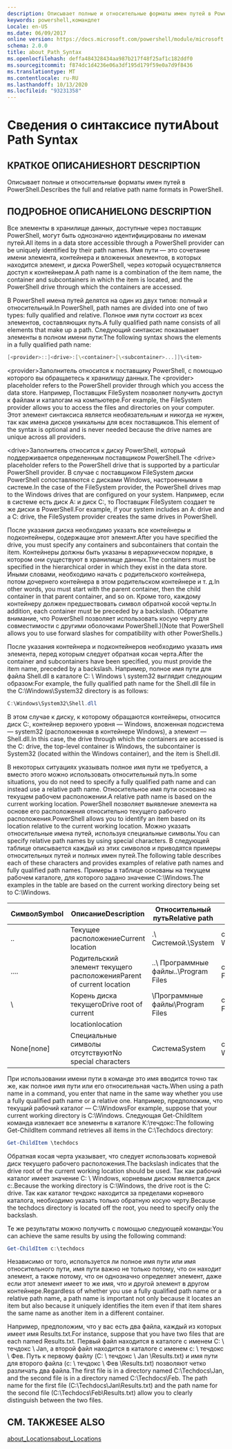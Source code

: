 ```yaml
---
description: Описывает полные и относительные форматы имен путей в PowerShell.
keywords: powershell,командлет
Locale: en-US
ms.date: 06/09/2017
online version: https://docs.microsoft.com/powershell/module/microsoft.powershell.core/about/about_path_syntax?view=powershell-6&WT.mc_id=ps-gethelp
schema: 2.0.0
title: about_Path_Syntax
ms.openlocfilehash: deffa484328434aa987b217f48f25af1c182ddf0
ms.sourcegitcommit: f874dc1d4236e06a3df195d179f59e0a7d9f8436
ms.translationtype: MT
ms.contentlocale: ru-RU
ms.lasthandoff: 10/13/2020
ms.locfileid: "93231358"
---
```

# <a name="about-path-syntax"></a><span data-ttu-id="e6801-104">Сведения о синтаксисе пути</span><span class="sxs-lookup"><span data-stu-id="e6801-104">About Path Syntax</span></span>

## <a name="short-description"></a><span data-ttu-id="e6801-105">КРАТКОЕ ОПИСАНИЕ</span><span class="sxs-lookup"><span data-stu-id="e6801-105">SHORT DESCRIPTION</span></span>
<span data-ttu-id="e6801-106">Описывает полные и относительные форматы имен путей в PowerShell.</span><span class="sxs-lookup"><span data-stu-id="e6801-106">Describes the full and relative path name formats in  PowerShell.</span></span>

## <a name="long-description"></a><span data-ttu-id="e6801-107">ПОДРОБНОЕ ОПИСАНИЕ</span><span class="sxs-lookup"><span data-stu-id="e6801-107">LONG DESCRIPTION</span></span>

<span data-ttu-id="e6801-108">Все элементы в хранилище данных, доступные через поставщик PowerShell, могут быть однозначно идентифицированы по именам путей.</span><span class="sxs-lookup"><span data-stu-id="e6801-108">All items in a data store accessible through a PowerShell provider can be uniquely identified by their path names.</span></span> <span data-ttu-id="e6801-109">Имя пути — это сочетание имени элемента, контейнера и вложенных элементов, в которых находится элемент, и диска PowerShell, через который осуществляется доступ к контейнерам.</span><span class="sxs-lookup"><span data-stu-id="e6801-109">A path name is a combination of the item name, the container and subcontainers in which the item is located, and the PowerShell drive through which the containers are accessed.</span></span>

<span data-ttu-id="e6801-110">В PowerShell имена путей делятся на один из двух типов: полный и относительный.</span><span class="sxs-lookup"><span data-stu-id="e6801-110">In PowerShell, path names are divided into one of two types: fully qualified and relative.</span></span> <span data-ttu-id="e6801-111">Полное имя пути состоит из всех элементов, составляющих путь.</span><span class="sxs-lookup"><span data-stu-id="e6801-111">A fully qualified path name consists of all elements that make up a path.</span></span> <span data-ttu-id="e6801-112">Следующий синтаксис показывает элементы в полном имени пути:</span><span class="sxs-lookup"><span data-stu-id="e6801-112">The following syntax shows the elements in a fully qualified path name:</span></span>

```powershell
[<provider>::]<drive>:[\<container>[\<subcontainer>...]]\<item>
```

<span data-ttu-id="e6801-113">\<provider\>Заполнитель относится к поставщику PowerShell, с помощью которого вы обращаетесь к хранилищу данных.</span><span class="sxs-lookup"><span data-stu-id="e6801-113">The \<provider\> placeholder refers to the PowerShell provider through which you access the data store.</span></span> <span data-ttu-id="e6801-114">Например, Поставщик FileSystem позволяет получить доступ к файлам и каталогам на компьютере.</span><span class="sxs-lookup"><span data-stu-id="e6801-114">For example, the FileSystem provider allows you to access the files and directories on your computer.</span></span> <span data-ttu-id="e6801-115">Этот элемент синтаксиса является необязательным и никогда не нужен, так как имена дисков уникальны для всех поставщиков.</span><span class="sxs-lookup"><span data-stu-id="e6801-115">This element of the syntax is optional and is never needed because the drive names are unique across all providers.</span></span>

<span data-ttu-id="e6801-116">\<drive\>Заполнитель относится к диску PowerShell, который поддерживается определенным поставщиком PowerShell.</span><span class="sxs-lookup"><span data-stu-id="e6801-116">The \<drive\> placeholder refers to the PowerShell drive that is supported by a particular PowerShell provider.</span></span> <span data-ttu-id="e6801-117">В случае с поставщиком FileSystem диски PowerShell сопоставляются с дисками Windows, настроенными в системе.</span><span class="sxs-lookup"><span data-stu-id="e6801-117">In the case of the FileSystem provider, the PowerShell drives map to the Windows drives that are configured on your system.</span></span> <span data-ttu-id="e6801-118">Например, если в системе есть диск A: и диск C:, то Поставщик FileSystem создает те же диски в PowerShell.</span><span class="sxs-lookup"><span data-stu-id="e6801-118">For example, if your system includes an A: drive and a C: drive, the FileSystem provider creates the same drives in PowerShell.</span></span>

<span data-ttu-id="e6801-119">После указания диска необходимо указать все контейнеры и подконтейнеры, содержащие этот элемент.</span><span class="sxs-lookup"><span data-stu-id="e6801-119">After you have specified the drive, you must specify any containers and subcontainers that contain the item.</span></span> <span data-ttu-id="e6801-120">Контейнеры должны быть указаны в иерархическом порядке, в котором они существуют в хранилище данных.</span><span class="sxs-lookup"><span data-stu-id="e6801-120">The containers must be specified in the hierarchical order in which they exist in the data store.</span></span> <span data-ttu-id="e6801-121">Иными словами, необходимо начать с родительского контейнера, потом дочернего контейнера в этом родительском контейнере и т. д.</span><span class="sxs-lookup"><span data-stu-id="e6801-121">In other words, you must start with the parent container, then the child container in that parent container, and so on.</span></span> <span data-ttu-id="e6801-122">Кроме того, каждому контейнеру должен предшествовать символ обратной косой черты.</span><span class="sxs-lookup"><span data-stu-id="e6801-122">In addition, each container must be preceded by a backslash.</span></span> <span data-ttu-id="e6801-123">(Обратите внимание, что PowerShell позволяет использовать косую черту для совместимости с другими оболочками PowerShell.)</span><span class="sxs-lookup"><span data-stu-id="e6801-123">(Note that PowerShell allows you to use forward slashes for compatibility with other PowerShells.)</span></span>

<span data-ttu-id="e6801-124">После указания контейнера и подконтейнеров необходимо указать имя элемента, перед которым следует обратная косая черта.</span><span class="sxs-lookup"><span data-stu-id="e6801-124">After the container and subcontainers have been specified, you must provide the item name, preceded by a backslash.</span></span> <span data-ttu-id="e6801-125">Например, полное имя пути для файла Shell.dll в каталоге C: \\ Windows \\ system32 выглядит следующим образом:</span><span class="sxs-lookup"><span data-stu-id="e6801-125">For example, the fully qualified path name for the Shell.dll file in the C:\\Windows\\System32 directory is as follows:</span></span>

```powershell
C:\Windows\System32\Shell.dll
```

<span data-ttu-id="e6801-126">В этом случае к диску, к которому обращаются контейнеры, относится диск C:, контейнер верхнего уровня — Windows, вложенная подсистема — system32 (расположенная в контейнере Windows), а элемент — Shell.dll.</span><span class="sxs-lookup"><span data-stu-id="e6801-126">In this case, the drive through which the containers are accessed is the C: drive, the top-level container is Windows, the subcontainer is System32 (located within the Windows container), and the item is Shell.dll.</span></span>

<span data-ttu-id="e6801-127">В некоторых ситуациях указывать полное имя пути не требуется, а вместо этого можно использовать относительный путь.</span><span class="sxs-lookup"><span data-stu-id="e6801-127">In some situations, you do not need to specify a fully qualified path name and can instead use a relative path name.</span></span> <span data-ttu-id="e6801-128">Относительное имя пути основано на текущем рабочем расположении.</span><span class="sxs-lookup"><span data-stu-id="e6801-128">A relative path name is based on the current working location.</span></span> <span data-ttu-id="e6801-129">PowerShell позволяет выявление элемента на основе его расположения относительно текущего рабочего расположения.</span><span class="sxs-lookup"><span data-stu-id="e6801-129">PowerShell allows you to identify an item based on its location relative to the current working location.</span></span> <span data-ttu-id="e6801-130">Можно указать относительные имена путей, используя специальные символы.</span><span class="sxs-lookup"><span data-stu-id="e6801-130">You can specify relative path names by using special characters.</span></span> <span data-ttu-id="e6801-131">В следующей таблице описывается каждый из этих символов и приводятся примеры относительных путей и полных имен путей.</span><span class="sxs-lookup"><span data-stu-id="e6801-131">The following table describes each of these characters and provides examples of relative path names and fully qualified path names.</span></span> <span data-ttu-id="e6801-132">Примеры в таблице основаны на текущем рабочем каталоге, для которого задано значение C:\Windows.</span><span class="sxs-lookup"><span data-stu-id="e6801-132">The examples in the table are based on the current working directory being set to C:\Windows.</span></span>

|<span data-ttu-id="e6801-133">Символ</span><span class="sxs-lookup"><span data-stu-id="e6801-133">Symbol</span></span>|<span data-ttu-id="e6801-134">Описание</span><span class="sxs-lookup"><span data-stu-id="e6801-134">Description</span></span>               |<span data-ttu-id="e6801-135">Относительный путь</span><span class="sxs-lookup"><span data-stu-id="e6801-135">Relative path</span></span>    |<span data-ttu-id="e6801-136">Полный путь.</span><span class="sxs-lookup"><span data-stu-id="e6801-136">Full path</span></span>          |
|------|--------------------------|-----------------|-------------------|
|<span data-ttu-id="e6801-137">.</span><span class="sxs-lookup"><span data-stu-id="e6801-137">.</span></span>     |<span data-ttu-id="e6801-138">Текущее расположение</span><span class="sxs-lookup"><span data-stu-id="e6801-138">Current location</span></span>          |<span data-ttu-id="e6801-139">.\\ Системой</span><span class="sxs-lookup"><span data-stu-id="e6801-139">.\\System</span></span>        |<span data-ttu-id="e6801-140">c: \\ \\ система Windows</span><span class="sxs-lookup"><span data-stu-id="e6801-140">c:\\Windows\\System</span></span>|
|<span data-ttu-id="e6801-141">..</span><span class="sxs-lookup"><span data-stu-id="e6801-141">..</span></span>    |<span data-ttu-id="e6801-142">Родительский элемент текущего расположения</span><span class="sxs-lookup"><span data-stu-id="e6801-142">Parent of current location</span></span>|<span data-ttu-id="e6801-143">..\\ Программные файлы</span><span class="sxs-lookup"><span data-stu-id="e6801-143">..\\Program Files</span></span>|<span data-ttu-id="e6801-144">c: \\ Program Files</span><span class="sxs-lookup"><span data-stu-id="e6801-144">c:\\Program Files</span></span>  |
|\     |<span data-ttu-id="e6801-145">Корень диска текущего</span><span class="sxs-lookup"><span data-stu-id="e6801-145">Drive root of current</span></span>     |<span data-ttu-id="e6801-146">\\Программные файлы</span><span class="sxs-lookup"><span data-stu-id="e6801-146">\\Program Files</span></span>  |<span data-ttu-id="e6801-147">c: \\ Program Files</span><span class="sxs-lookup"><span data-stu-id="e6801-147">c:\\Program Files</span></span>  |
|      |<span data-ttu-id="e6801-148">location</span><span class="sxs-lookup"><span data-stu-id="e6801-148">location</span></span>                  |                 |                   |
|<span data-ttu-id="e6801-149">None</span><span class="sxs-lookup"><span data-stu-id="e6801-149">[none]</span></span>|<span data-ttu-id="e6801-150">Специальные символы отсутствуют</span><span class="sxs-lookup"><span data-stu-id="e6801-150">No special characters</span></span>     |<span data-ttu-id="e6801-151">Система</span><span class="sxs-lookup"><span data-stu-id="e6801-151">System</span></span>           |<span data-ttu-id="e6801-152">c: \\ \\ система Windows</span><span class="sxs-lookup"><span data-stu-id="e6801-152">c:\\Windows\\System</span></span>|

<span data-ttu-id="e6801-153">При использовании имени пути в команде это имя вводится точно так же, как полное имя пути или его относительная часть.</span><span class="sxs-lookup"><span data-stu-id="e6801-153">When using a path name in a command, you enter that name in the same way whether you use a fully qualified path name or a relative one.</span></span> <span data-ttu-id="e6801-154">Например, предположим, что текущий рабочий каталог — C:\Windows</span><span class="sxs-lookup"><span data-stu-id="e6801-154">For example, suppose that your current working directory is C:\Windows.</span></span> <span data-ttu-id="e6801-155">Следующая Get-ChildItem команда извлекает все элементы в каталоге К:\течдокс:</span><span class="sxs-lookup"><span data-stu-id="e6801-155">The following Get-ChildItem command retrieves all items in the C:\Techdocs directory:</span></span>

```powershell
Get-ChildItem \techdocs
```

<span data-ttu-id="e6801-156">Обратная косая черта указывает, что следует использовать корневой диск текущего рабочего расположения.</span><span class="sxs-lookup"><span data-stu-id="e6801-156">The backslash indicates that the drive root of the current working location should be used.</span></span> <span data-ttu-id="e6801-157">Так как рабочий каталог имеет значение C: \\ Windows, корневым диском является диск c:.</span><span class="sxs-lookup"><span data-stu-id="e6801-157">Because the working directory is C:\\Windows, the drive root is the C: drive.</span></span> <span data-ttu-id="e6801-158">Так как каталог течдокс находится за пределами корневого каталога, необходимо указать только обратную косую черту.</span><span class="sxs-lookup"><span data-stu-id="e6801-158">Because the techdocs directory is located off the root, you need to specify only the backslash.</span></span>

<span data-ttu-id="e6801-159">Те же результаты можно получить с помощью следующей команды:</span><span class="sxs-lookup"><span data-stu-id="e6801-159">You can achieve the same results by using the following command:</span></span>

```powershell
Get-ChildItem c:\techdocs
```

<span data-ttu-id="e6801-160">Независимо от того, используется ли полное имя пути или имя относительного пути, имя пути важно не только потому, что он находит элемент, а также потому, что он однозначно определяет элемент, даже если этот элемент имеет то же имя, что и другой элемент в другом контейнере.</span><span class="sxs-lookup"><span data-stu-id="e6801-160">Regardless of whether you use a fully qualified path name or a relative path name, a path name is important not only because it locates an item but also because it uniquely identifies the item even if that item shares the same name as another item in a different container.</span></span>

<span data-ttu-id="e6801-161">Например, предположим, что у вас есть два файла, каждый из которых имеет имя Results.txt.</span><span class="sxs-lookup"><span data-stu-id="e6801-161">For instance, suppose that you have two files that are each named Results.txt.</span></span>
<span data-ttu-id="e6801-162">Первый файл находится в каталоге с именем C: \\ течдокс \\ Jan, а второй файл находится в каталоге с именем c: \\ течдокс \\ Фев. Путь к первому файлу (C: \\ течдокс \\ Jan \\Results.txt) и имя пути для второго файла (c: \\ течдокс \\ Фев \\Results.txt) позволяют четко различать два файла.</span><span class="sxs-lookup"><span data-stu-id="e6801-162">The first file is in a directory named C:\\Techdocs\\Jan, and the second file is in a directory named C:\\Techdocs\\Feb. The path name for the first file (C:\\Techdocs\\Jan\\Results.txt) and the path name for the second file (C:\\Techdocs\\Feb\\Results.txt) allow you to clearly distinguish between the two files.</span></span>

## <a name="see-also"></a><span data-ttu-id="e6801-163">СМ. ТАКЖЕ</span><span class="sxs-lookup"><span data-stu-id="e6801-163">SEE ALSO</span></span>

[<span data-ttu-id="e6801-164">about_Locations</span><span class="sxs-lookup"><span data-stu-id="e6801-164">about_Locations</span></span>](about_Locations.md)
